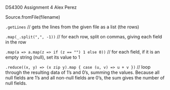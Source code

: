 DS4300 Assignment 4
Alex Perez

Source.fromFile(filename)

`.getLines` // gets the lines from the given file as a list (the rows)

`.map(_.split(",", -1))`  // for each row, split on commas, giving each field in the row

`.map(a => a.map(z => if (z == "") 1 else 0))`    // for each field, if it is an empty string (null),	 set its value to 1

`.reduce((x, y) => (x zip y).map { case (u, v) => u + v })`    // loop through the resulting data of 1’s and 0’s, summing the values. Because all null fields are 1’s and all non-null fields are 0’s, the sum gives the number of null fields. 
